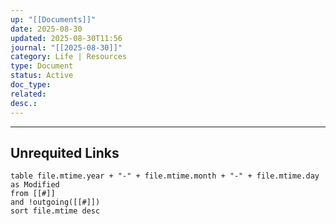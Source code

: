 ```yaml
---
up: "[[Documents]]"
date: 2025-08-30
updated: 2025-08-30T11:56
journal: "[[2025-08-30]]"
category: Life | Resources
type: Document
status: Active
doc_type:
related:
desc.:
---
```

















-----
## Unrequited Links
```dataview
table file.mtime.year + "-" + file.mtime.month + "-" + file.mtime.day as Modified
from [[#]]
and !outgoing([[#]])
sort file.mtime desc
```
